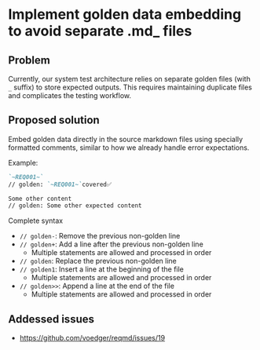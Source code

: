 # Implement golden data embedding to avoid separate .md_ files

## Problem

Currently, our system test architecture relies on separate golden files (with `_` suffix) to store expected outputs. This requires maintaining duplicate files and complicates the testing workflow.

## Proposed solution

Embed golden data directly in the source markdown files using specially formatted comments, similar to how we already handle error expectations.

Example:
```markdown
`~REQ001~`
// golden: `~REQ001~`covered✅

Some other content
// golden: Some other expected content
```

Complete syntax

- `// golden-`: Remove the previous non-golden line
- `// golden+`: Add a line after the previous non-golden line
  - Multiple statements are allowed and processed in order
- `// golden`: Replace the previous non-golden line
- `// golden1`: Insert a line at the beginning of the file
  - Multiple statements are allowed and processed in order
- `// golden>>`: Append a line at the end of the file
  - Multiple statements are allowed and processed in order

## Addessed issues

- https://github.com/voedger/reqmd/issues/19